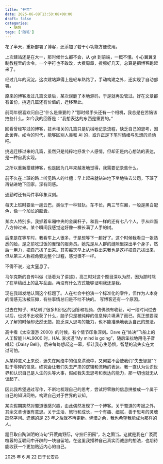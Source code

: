 ```yaml
---
title: "开荒"
date: 2025-06-08T13:50:08+08:00
draft: false
categories:
  - 随想
tags: ['随笔']
---
```


花了半天，重新部署了博客，还添加了若干小功能方便使用。

上次建站还是在大一，那时候什么都不会，从 git 到前端，一概不懂。小心翼翼复制教程里的命令，一个字符也不敢改，大费周章，折腾好几天，总算是把博客跑起来了。

经过几年的沉淀，这次建站算得上是轻车熟路了，手动构建之外，还实现了自动部署。

原来的博客发过几篇文章后，某次误删了本地源码，于是就再没管过。好在文章都有备份，挑选几篇还有价值的，迁移至此。

前两年很喜欢问自己“什么是重要的？”那时候手头还有一个相机，我总是在苦恼该拍些什么。如今我的回答是：“我想表达的东西是重要的。”

回看曾经写过的博客，技术相关的几篇只是机械地记录流程，缺乏自己的思考，因此舍弃。如今的时代，能够区别人类和 AI 的，或许正是下笔时情绪与思想的涌动吧。

挑选迁移过来的几篇，虽然只是纯粹地抒发个人感情，但却正是内心想法的表达，是一种自我实现。

之所以重新搭建博客，也是因为几年来越发地觉得，我需要记录些什么。

前不久在上班的路上听见路人的吐槽：早上起来就钻进地下坐地铁去公司，下班了再钻进地下回家。深有同感。

通勤时还有两件事印象深刻。

每天上班时要坐一趟云巴，类似于一种轻轨。车不长，两三节车厢，一般是黑白配色，像一个加长的胶囊。

某次人特别多。我抓着车厢中央的金属杆子，和我一样的还有七八个人，手从四面八方伸过来。某个瞬间我感觉这好像一棵长满了人手的树。

后来是在等车时，我看车上人很多，于是想等下一趟好了。这个时候我看见一张熟悉的脸，是之前吃过饭的餐馆的服务员。她先是从人群的缝隙里探出半个身子，然后一用力，把自己拔了出来。其实每天早上从地铁出来我也是这样把自己拔出来，但从第三人称视角旁边整个过程，感觉很不一样。

不得不说，这太窒息了。

马尔克斯的自传叫做《活着为了讲述》，高三时对这个题目深以为然，因为那时除了在草稿纸上的乱写乱画，再没有什么方式能够证明我还是我。

现在我越发地认同这个标题了。人在社会中扮演一个标准化的零件，但作为人本身的情感无法被压抑，有些事情总归是不吐不快的。
写博客还有一个原因。

过去在知乎、B站刷了很多知识区的回答和视频，仿佛颇有收获。可一段时间过去以后，也说不出收获了什么，脑子只是被纯粹的信息碎片填满了而已。真正想要深入了解的时候却茫然无措，缺乏深入思考的能力，也不能准确地表达自己的想法。

高中看《太空漫游 2000》的时候，有个情节印象深刻。Dave 在“处决”飞船上的人工智能 HAL9000 时，HAL 哀求道“My mind is going”，随后笨拙地用电子音唱起《Daisy Bell》。后来每每想起这一幕，都让我心生恐惧，智慧的流失实在太过可怕。

从某种意义上来说，迷失在网络中的信息洪流中，又何尝不会使我们“失去智慧”？耽于零碎的信息，终究会让我们失去严肃的逻辑和流畅的表达。我一直认为认识世界和认识自己是人生的头等大事，假如我失去思考和表达的能力，那一切也就无从谈起了。

因此我希望通过写作，不断地梳理自己的思考，尝试将零散的信息拼接成一个属于自己的知识网络，构建自己对于世界的认知。

某次假期突然对蜀道很感兴趣，由此偶然发现了一个博客。关于蜀道的考据之外，其余文章也很有意思。关于生活、旅行和成长，一个有趣、细腻，善于思考的灵魂跃然字间。遗憾的是 23 年之后就不再更新。惋惜之余，我也希望我能成为那样的人。

题目取自陶渊明的诗句“开荒南野际，守拙归田园”，名之固当。这就是我在广袤而喧嚣的互联网中开辟的一块自留地，在这里我播种自己真实而诚恳的想法，也期待能收获一个更加贴近内心的自己。

2025 年 6 月 22 日于长安县
